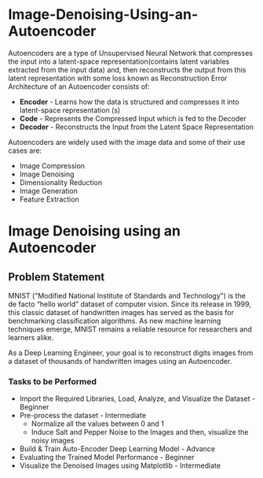 # Image-Denoising-Using-an-Autoencoder

Autoencoders are a type of Unsupervised Neural Network that compresses the input into a latent-space representation(contains latent variables extracted from the input data) and, then reconstructs the output from this latent representation with some loss known as Reconstruction Error
Architecture of an Autoencoder consists of:

- **Encoder** - Learns how the data is structured and compresses it into latent-space representation (s)
- **Code** - Represents the Compressed Input which is fed to the Decoder
- **Decoder** - Reconstructs the Input from the Latent Space Representation

Autoencoders are widely used with the image data and some of their use cases are:
- Image Compression
- Image Denoising
- Dimensionality Reduction
- Image Generation
- Feature Extraction

# Image Denoising using an Autoencoder

## Problem Statement

MNIST ("Modified National Institute of Standards and Technology") is the de facto “hello world” dataset of computer vision. Since its release in 1999, this classic dataset of handwritten images has served as the basis for benchmarking classification algorithms. As new machine learning techniques emerge, MNIST remains a reliable resource for researchers and learners alike.

As a Deep Learning Engineer, your goal is to reconstruct digits images from a dataset of thousands of handwritten images using an Autoencoder.

### Tasks to be Performed

- Import the Required Libraries, Load, Analyze, and Visualize the Dataset - Beginner
- Pre-process the dataset - Intermediate
   - Normalize all the values between 0 and 1 
   - Induce Salt and Pepper Noise to the Images and then, visualize the noisy images
- Build & Train Auto-Encoder Deep Learning Model - Advance
- Evaluating the Trained Model Performance - Beginner
- Visualize the Denoised Images using Matplotlib - Intermediate
